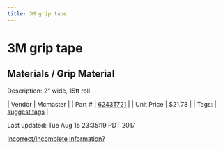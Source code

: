 ```yaml
---
title: 3M grip tape
---
```


# 3M grip tape
## Materials / Grip Material
Description: 	2" wide, 15ft roll 

| Vendor | Mcmaster | 
| Part # | [6243T721](https://www.mcmaster.com/#6243T721) | 
| Unit Price | $21.78 | 
| Tags: | [suggest tags](https://docs.google.com/forms/d/e/1FAIpQLSeWyY8v3RgOty-MyWmh9U0iivNYN_molChYyS-0U-o-kOAv_g/viewform) | 

Last updated: Tue Aug 15 23:35:19 PDT 2017

 [Incorrect/Incomplete information?](https://docs.google.com/forms/d/e/1FAIpQLSeWyY8v3RgOty-MyWmh9U0iivNYN_molChYyS-0U-o-kOAv_g/viewform)